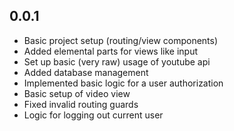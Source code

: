 0.0.1
---------
- Basic project setup (routing/view components)
- Added elemental parts for views like input
- Set up basic (very raw) usage of youtube api
- Added database management
- Implemented basic logic for a user authorization
- Basic setup of video view
- Fixed invalid routing guards
- Logic for logging out current user